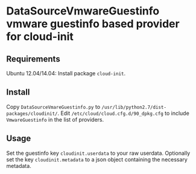 DataSourceVmwareGuestinfo  vmware guestinfo based provider for cloud-init
====================

Requirements
------------------

Ubuntu 12.04/14.04: Install package `cloud-init`.


Install
---------------

Copy `DataSourceVmareGuestinfo.py` to `/usr/lib/python2.7/dist-packages/cloudinit/`.
Edit `/etc/cloud/cloud.cfg.d/90_dpkg.cfg` to include `VmwareGuestinfo` in the list of providers.

Usage
----------------

Set the guestinfo key `cloudinit.userdata` to your raw userdata. Optionally set the key `cloudinit.metadata` to a json object containing the necessary metadata.
